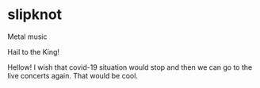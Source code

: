 # slipknot
Metal music

Hail to the King!

Hellow! I wish that covid-19 situation would stop and then we can go to the live concerts again.
That would be cool.
